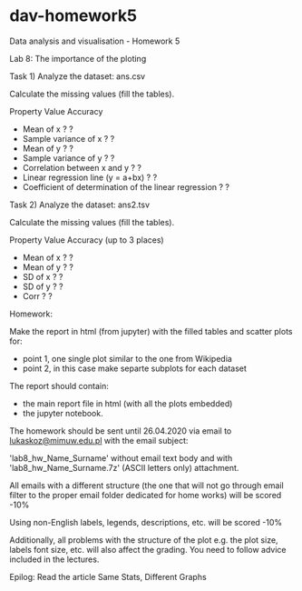 # dav-homework5
Data analysis and visualisation - Homework 5

Lab 8: The importance of the ploting

Task 1) Analyze the dataset: ans.csv

Calculate the missing values (fill the tables).

Property	Value	Accuracy
- Mean of x	?	?
- Sample variance of x	?	?
- Mean of y	?	?
- Sample variance of y	?	?
- Correlation between x and y	?	?
- Linear regression line (y = a+bx)	?	?
- Coefficient of determination of the linear regression	?	?

Task 2) Analyze the dataset: ans2.tsv

Calculate the missing values (fill the tables).

Property	Value	Accuracy (up to 3 places)
- Mean of x	?	?
- Mean of y	?	?
- SD of x	?	?
- SD of y	?	?
- Corr	?	?

Homework:

Make the report in html (from jupyter) with the filled tables and scatter plots for:

- point 1, one single plot similar to the one from Wikipedia
- point 2, in this case make separte subplots for each dataset

The report should contain:

- the main report file in html (with all the plots embedded)
- the jupyter notebook.

The homework should be sent until 26.04.2020 via email to lukaskoz@mimuw.edu.pl with the email subject:

'lab8_hw_Name_Surname' without email text body and with 'lab8_hw_Name_Surname.7z' (ASCII letters only) attachment.

All emails with a different structure (the one that will not go through email filter to the proper email folder dedicated for home works) will be scored -10%

Using non-English labels, legends, descriptions, etc. will be scored -10%

Additionally, all problems with the structure of the plot e.g. the plot size, labels font size, etc. will also affect the grading. You need to follow advice included in the lectures.

Epilog: Read the article Same Stats, Different Graphs

